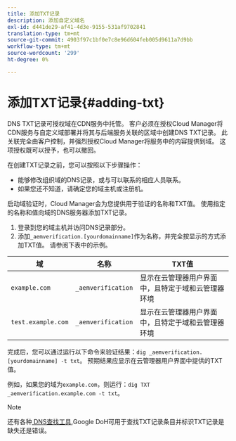 ```yaml
---
title: 添加TXT记录
description: 添加自定义域名
exl-id: d441de29-af41-4d3e-9155-531af9702841
translation-type: tm+mt
source-git-commit: 4903f97c1bf0e7c8e96d604feb005d9611a7d9bb
workflow-type: tm+mt
source-wordcount: '299'
ht-degree: 0%

---
```


# 添加TXT记录{#adding-txt}

DNS TXT记录可授权域在CDN服务中托管。 客户必须在授权Cloud Manager将CDN服务与自定义域部署并将其与后端服务关联的区域中创建DNS TXT记录。 此关联完全由客户控制，并强烈授权Cloud Manager将服务中的内容提供到域。 这项授权既可以授予，也可以撤回。

在创建TXT记录之前，您可以按照以下步骤操作：

* 能够修改组织域的DNS记录，或与可以联系的相应人员联系。
* 如果您还不知道，请确定您的域主机或注册机。

启动域验证时，Cloud Manager会为您提供用于验证的名称和TXT值。 使用指定的名称和值向域的DNS服务器添加TXT记录。

1. 登录到您的域主机并访问DNS记录部分。
1. 添加`_aemverification.[yourdomainname]`作为名称，并完全按显示的方式添加TXT值。
请参阅下表中的示例。

| 域 | 名称 | TXT值 |
|--- |--- |---|
| `example.com` | `_aemverification` | 显示在云管理器用户界面中，且特定于域和云管理器环境 |
| `test.example.com` | `_aemverification` | 显示在云管理器用户界面中，且特定于域和云管理器环境 |

完成后，您可以通过运行以下命令来验证结果：`dig _aemverification.[yourdomainname] -t txt`。
预期结果应显示在云管理器用户界面中提供的TXT值。

例如，如果您的域为`example.com`，则运行：`dig TXT _aemverification.example.com -t txt`。

>[!NOTE]
>还有各种[ DNS查找工具](https://www.ultratools.com/tools/dnsLookup),Google DoH可用于查找TXT记录条目并标识TXT记录是缺失还是错误。

